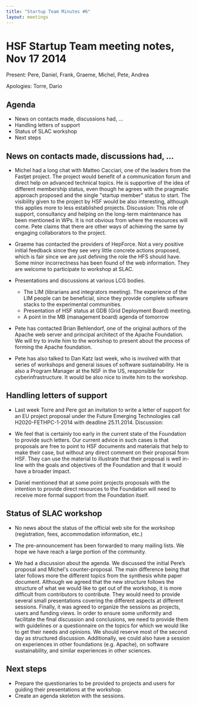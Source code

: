 ```yaml
---
title: "Startup Team Minutes #6"
layout: meetings
---
```


# HSF Startup Team meeting notes, Nov 17 2014

Present:  Pere, Daniel, Frank, Graeme, Michel, Pete, Andrea

Apologies: Torre, Dario

## Agenda
 - News on contacts made, discussions had, ...
 - Handling letters of support
 - Status of SLAC workshop
 - Next steps

## News on contacts made, discussions had, …

- Michel had a long chat with Matteo Cacciari, one of the leaders from the Fastjet project. The project would benefit of a communication forum and direct help on advanced technical topics. He is supportive of the idea of different membership status, even though he agrees with the pragmatic approach proposed and the single "startup member" status to start. The visibility given to the project by HSF would be also interesting, although this applies more to less established projects.
Discussion: This role of support, consultancy and helping on the long-term maintenance has been mentioned in WPs. It is not obvious from where the resources will come. Pete claims that there are other ways of achieving the same by engaging collaborators to the project.

- Graeme has contacted the providers of HepForce. Not a very positive initial feedback since they see very little concrete actions proposed,  which is fair since we are just defining the role the HFS should have.  Some minor incorrectness has been found of the web information. They are welcome to participate to workshop at SLAC.

- Presentations and discussions at various LCG bodies.
  - The LIM (librarians and integrators meeting). The experience of the LIM people can be beneficial, since they provide complete software stacks to the experimental communities.
  - Presentation of HSF status at GDB (Grid Deployment Board) meeting.  
  - A point in the MB (management board) agenda of tomorrow  

- Pete has contacted Brian Behlendorf, one of the original authors of the Apache web server and principal architect of the Apache
Foundation. We will try to invite him to the workshop to present about the process of forming the Apache foundation.

- Pete has also talked to  Dan Katz last week, who is involved with that series of workshops and general issues of software sustainability. He is also a Program Manager at the NSF in the US, responsible for cyberinfrastructure. It would be also nice to invite him to the workshop.

## Handling letters of support

 - Last week Torre and Pere got an invitation to write a letter of support for an EU project proposal under the Future Emerging Technologies call H2020-FETHPC-1-2014 with deadline 25.11.2014.
Discussion:

 - We feel that is certainly too early in the current state of the Foundation to provide such letters. Our current advice in such cases is that proposals are free to point to HSF documents and materials that help to make their case, but without any direct comment on their proposal from HSF. They can use the material to illustrate that their proposal is well in-line with the goals and objectives of the Foundation and that it would have a broader impact.
 - Daniel mentioned that at some point projects proposals with the intention to provide direct resources to the Foundation will need to receive more formal support from the Foundation itself.

## Status of SLAC workshop
 - No news about the status of the official web site for the workshop (registration, fees, accommodation information, etc.)  
 - The pre-announcement has been forwarded to many mailing lists. We hope we have reach a large portion of the community.

- We had a discussion about the agenda.  We discussed the initial Pere’s proposal and Michel's counter-proposal. The main difference being that later follows more the different topics from the synthesis white paper document. Although we agreed that the new structure follows the structure of what we would like to get out of the workshop, it is more difficult from contributors to contribute. They would need to provide several small presentations covering the different aspects at different sessions. Finally, it was agreed to organize the sessions as projects, users and funding views. In order to ensure some uniformity and facilitate the final discussion and conclusions, we need to provide them with guidelines or a questionnaire on the topics for which we would like to get their needs and opinions. We should reserve most of the second day as structured discussion. Additionally, we could also have a session on experiences in other foundations (e.g. Apache), on software sustainability, and similar experiences in other sciences.

## Next steps
 - Prepare the questionaries to be provided to projects and users for guiding their presentations at the workshop.
 - Create an agenda skeleton with the sessions.  
